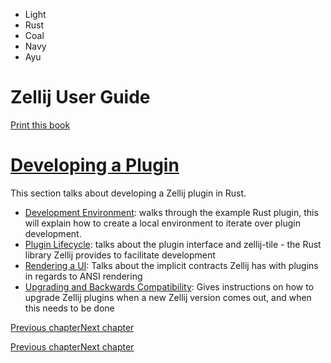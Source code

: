 - Light
- Rust
- Coal
- Navy
- Ayu

# Zellij User Guide

[Print this book](print.html "Print this book")

# [Developing a Plugin](plugin-development.html\#developing-a-plugin)

This section talks about developing a Zellij plugin in Rust.

- [Development Environment](plugin-dev-env.html): walks through the example Rust plugin, this will explain how to create a local environment to iterate over plugin development.
- [Plugin Lifecycle](plugin-lifecycle.html): talks about the plugin interface and zellij-tile - the Rust library Zellij provides to facilitate development
- [Rendering a UI](plugin-ui-rendering.html): Talks about the implicit contracts Zellij has with plugins in regards to ANSI rendering
- [Upgrading and Backwards Compatibility](plugin-upgrading.html): Gives instructions on how to upgrade Zellij plugins when a new Zellij version comes out, and when this needs to be done

[Previous chapter](plugin-pipes.html "Previous chapter")[Next chapter](plugin-dev-env.html "Next chapter")

[Previous chapter](plugin-pipes.html "Previous chapter")[Next chapter](plugin-dev-env.html "Next chapter")

